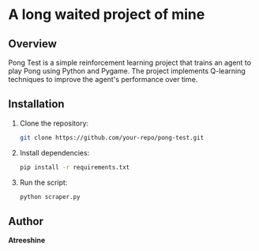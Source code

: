 # A long waited project of mine
## Overview
Pong Test is a simple reinforcement learning project that trains an agent to play Pong using Python and Pygame. The project implements Q-learning techniques to improve the agent's performance over time.

## Installation
1. Clone the repository:
   ```sh
   git clone https://github.com/your-repo/pong-test.git
   ```
2. Install dependencies:
   ```sh
   pip install -r requirements.txt
   ```
3. Run the script:
   ```sh
   python scraper.py
   ```

## Author
**Atreeshine**

